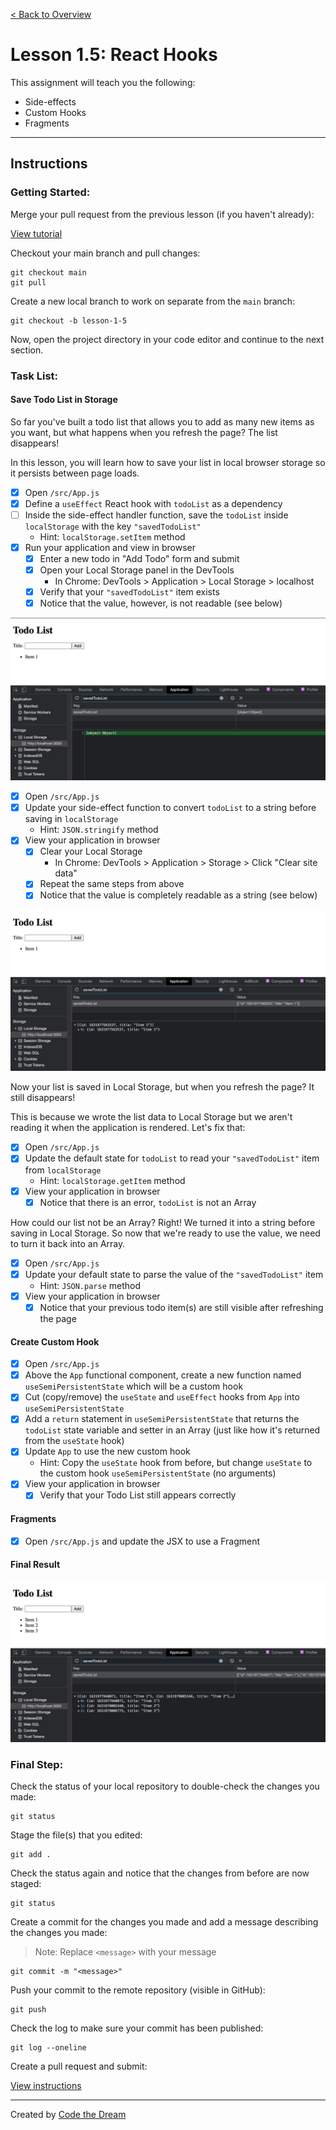 [< Back to Overview](../../README.md)

# Lesson 1.5: React Hooks

This assignment will teach you the following:

- Side-effects
- Custom Hooks
- Fragments

---

## Instructions

### Getting Started:

Merge your pull request from the previous lesson (if you haven't already):

[View tutorial](https://github.com/Code-the-Dream-School/common-instructions/blob/main/common/how-to-merge.md)

Checkout your main branch and pull changes:

    git checkout main
    git pull

Create a new local branch to work on separate from the `main` branch:

    git checkout -b lesson-1-5

Now, open the project directory in your code editor and continue to the next section.

### Task List:

#### Save Todo List in Storage

So far you've built a todo list that allows you to add as many new items as you want, but what happens when you refresh the page? The list disappears!

In this lesson, you will learn how to save your list in local browser storage so it persists between page loads.

- [x] Open `/src/App.js`
- [x] Define a `useEffect` React hook with `todoList` as a dependency
- [ ] Inside the side-effect handler function, save the `todoList` inside `localStorage` with the key `"savedTodoList"`
  - Hint: `localStorage.setItem` method
- [x] Run your application and view in browser
  - [x] Enter a new todo in "Add Todo" form and submit
  - [x] Open your Local Storage panel in the DevTools
    - In Chrome: DevTools > Application > Local Storage > localhost
  - [x] Verify that your `"savedTodoList"` item exists
  - [x] Notice that the value, however, is not readable (see below)

![Local Storage with List saved as Object](../assets/section-1/lesson-1-5/local-storage-object.png)

- [x] Open `/src/App.js`
- [x] Update your side-effect function to convert `todoList` to a string before saving in `localStorage`
  - Hint: `JSON.stringify` method
- [x] View your application in browser
  - [x] Clear your Local Storage
    - In Chrome: DevTools > Application > Storage > Click "Clear site data"
  - [x] Repeat the same steps from above
  - [x] Notice that the value is completely readable as a string (see below)

![Local Storage with List saved as Object](../assets/section-1/lesson-1-5/local-storage-string.png)

Now your list is saved in Local Storage, but when you refresh the page? It still disappears!

This is because we wrote the list data to Local Storage but we aren't reading it when the application is rendered. Let's fix that:

- [x] Open `/src/App.js`
- [x] Update the default state for `todoList` to read your `"savedTodoList"` item from `localStorage`
  - Hint: `localStorage.getItem` method
- [x] View your application in browser
  - [x] Notice that there is an error, `todoList` is not an Array

How could our list not be an Array? Right! We turned it into a string before saving in Local Storage. So now that we're ready to use the value, we need to turn it back into an Array.

- [x] Open `/src/App.js`
- [x] Update your default state to parse the value of the `"savedTodoList"` item
  - Hint: `JSON.parse` method
- [x] View your application in browser
  - [x] Notice that your previous todo item(s) are still visible after refreshing the page

#### Create Custom Hook

- [x] Open `/src/App.js`
- [x] Above the `App` functional component, create a new function named `useSemiPersistentState` which will be a custom hook
- [x] Cut (copy/remove) the `useState` and `useEffect` hooks from `App` into `useSemiPersistentState`
- [x] Add a `return` statement in `useSemiPersistentState` that returns the `todoList` state variable and setter in an Array (just like how it's returned from the `useState` hook)
- [x] Update `App` to use the new custom hook
  - Hint: Copy the `useState` hook from before, but change `useState` to the custom hook `useSemiPersistentState` (no arguments)
- [x] View your application in browser
  - [x] Verify that your Todo List still appears correctly

#### Fragments

- [x] Open `/src/App.js` and update the JSX to use a Fragment

#### Final Result

![Lesson 1.5 Result](../assets/section-1/lesson-1-5/result.png)

### Final Step:

Check the status of your local repository to double-check the changes you made:

    git status

Stage the file(s) that you edited:

    git add .

Check the status again and notice that the changes from before are now staged:

    git status

Create a commit for the changes you made and add a message describing the changes you made:

> Note: Replace `<message>` with your message

    git commit -m "<message>"

Push your commit to the remote repository (visible in GitHub):

    git push

Check the log to make sure your commit has been published:

    git log --oneline

Create a pull request and submit:

[View instructions](https://github.com/Code-the-Dream-School/common-instructions/blob/main/common/how-to-pull-request.md)

---

Created by [Code the Dream](https://www.codethedream.org)
